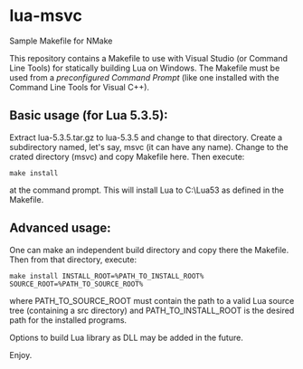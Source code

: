 # lua-msvc
Sample Makefile for NMake

This repository contains a Makefile to use with Visual Studio (or Command Line Tools) for statically building Lua on Windows. The Makefile must be used from a _preconfigured Command Prompt_ (like one installed with the Command Line Tools for Visual C++).

## Basic usage (for Lua 5.3.5):

Extract lua-5.3.5.tar.gz to lua-5.3.5 and change to that directory. Create a subdirectory named, let's say, msvc (it can have any name). Change to the crated directory (msvc) and copy Makefile here. Then execute:

`make install`

at the command prompt. This will install Lua to C:\Lua53 as defined in the Makefile.

## Advanced usage:

One can make an independent build directory and copy there the Makefile. Then from that directory, execute:

`make install INSTALL_ROOT=%PATH_TO_INSTALL_ROOT% SOURCE_ROOT=%PATH_TO_SOURCE_ROOT%`

where PATH_TO_SOURCE_ROOT must contain the path to a valid Lua source tree (containing a src directory) and PATH_TO_INSTALL_ROOT is the desired path for the installed programs.

Options to build Lua library as DLL may be added in the future.

Enjoy.
